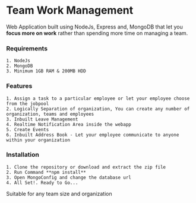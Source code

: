 # Team Work Management
Web Application built using NodeJs, Express and, MongoDB that let you **focus more on work** rather than spending more time on managing a team.
### Requirements
```
1. NodeJs
2. MongoDB
3. Minimum 1GB RAM & 200MB HDD
```
### Features
```
1. Assign a task to a particular employee or let your employee choose from the jobpool
2. Logically Separation of organization, You can create any number of organization, teams and employees
3. Inbuilt Leave Management
4. Realtime Notification Area inside the webapp
5. Create Events 
6. Inbuilt Address Book - Let your employee communicate to anyone within your organization
```
### Installation
```
1. Clone the repository or download and extract the zip file
2. Run Command **npm install**
3. Open MongoConfig and change the database url 
4. All Set!. Ready to Go...
```
Suitable for any team size and organization
